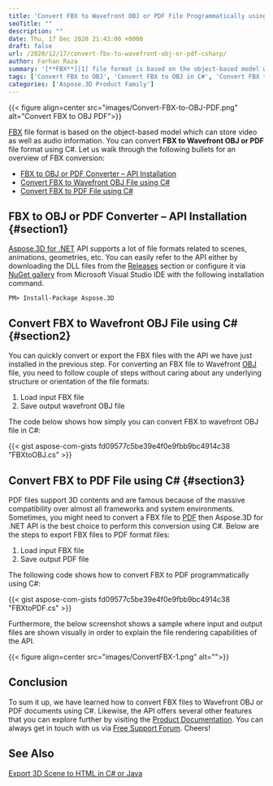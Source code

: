 ```yaml
---
title: 'Convert FBX to Wavefront OBJ or PDF File Programmatically using C#'
seoTitle: ""
description: ""
date: Thu, 17 Dec 2020 21:43:00 +0000
draft: false
url: /2020/12/17/convert-fbx-to-wavefront-obj-or-pdf-csharp/
author: Farhan Raza
summary: '[**FBX**][1] file format is based on the object-based model which can store video as well as audio information. You can **convert FBX to Wavefront OBJ or PDF file format using C#**. Let us walk through some headings for an overview of FBX conversion.'
tags: ['Convert FBX to OBJ', 'Convert FBX to OBJ in C#', 'Convert FBX to PDF', 'FBX to OBJ', 'FBX to PDF']
categories: ['Aspose.3D Product Family']
---
```




{{< figure align=center src="images/Convert-FBX-to-OBJ-PDF.png" alt="Convert FBX to OBJ PDF">}}


[FBX][2] file format is based on the object-based model which can store video as well as audio information. You can convert **FBX to Wavefront OBJ or PDF** file format using C#. Let us walk through the following bullets for an overview of FBX conversion:

*   [FBX to OBJ or PDF Converter – API Installation][3]
*   [Convert FBX to Wavefront OBJ File using C#][4]
*   [Convert FBX to PDF File using C#][5]

## FBX to OBJ or PDF Converter – API Installation {#section1}

[Aspose.3D for .NET][6] API supports a lot of file formats related to scenes, animations, geometries, etc. You can easily refer to the API either by downloading the DLL files from the [Releases][7] section or configure it via [NuGet gallery][8] from Microsoft Visual Studio IDE with the following installation command.

```
PM> Install-Package Aspose.3D
```

## Convert FBX to Wavefront OBJ File using C# {#section2}

You can quickly convert or export the FBX files with the API we have just installed in the previous step. For converting an FBX file to Wavefront [OBJ][9] file, you need to follow couple of steps without caring about any underlying structure or orientation of the file formats:

1.  Load input FBX file
2.  Save output wavefront OBJ file

The code below shows how simply you can convert FBX to wavefront OBJ file in C#:

{{< gist aspose-com-gists fd09577c5be39e4f0e9fbb9bc4914c38 "FBXtoOBJ.cs" >}}

## Convert FBX to PDF File using C# {#section3}

PDF files support 3D contents and are famous because of the massive compatibility over almost all frameworks and system environments. Sometimes, you might need to convert a FBX file to [PDF][10] then Aspose.3D for .NET API is the best choice to perform this conversion using C#. Below are the steps to export FBX files to PDF format files:

1.  Load input FBX file
2.  Save output PDF file

The following code shows how to convert FBX to PDF programmatically using C#:

{{< gist aspose-com-gists fd09577c5be39e4f0e9fbb9bc4914c38 "FBXtoPDF.cs" >}}

Furthermore, the below screenshot shows a sample where input and output files are shown visually in order to explain the file rendering capabilities of the API.



{{< figure align=center src="images/ConvertFBX-1.png" alt="">}}


## Conclusion

To sum it up, we have learned how to convert FBX files to Wavefront OBJ or PDF documents using C#. Likewise, the API offers several other features that you can explore further by visiting the [Product Documentation][11]. You can always get in touch with us via [Free Support Forum][12]. Cheers!

## See Also

[Export 3D Scene to HTML in C# or Java][13]




[1]: https://docs.fileformat.com/3d/fbx/
[2]: https://docs.fileformat.com/3d/fbx/
[3]: #section1
[4]: #section2
[5]: #section3
[6]: https://products.aspose.com/3d/net
[7]: https://releases.aspose.com/
[8]: https://www.nuget.org/packages/Aspose.3D/
[9]: https://docs.fileformat.com/3d/obj/
[10]: https://docs.fileformat.com/pdf/
[11]: https://docs.aspose.com/3d/net/
[12]: https://forum.aspose.com/c/3d
[13]: https://blog.aspose.com/2019/10/14/export-scene-to-html-format-with-aspose.3d-api/





